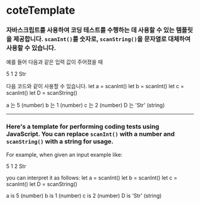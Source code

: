 # coteTemplate

### 자바스크립트를 사용하여 코딩 테스트를 수행하는 데 사용할 수 있는 템플릿을 제공합니다. `scanInt()`를 숫자로, `scanString()`을 문자열로 대체하여 사용할 수 있습니다.

예를 들어 다음과 같은 입력 값이 주어졌을 때

5
1 2 Str

다음 코드와 같이 사용할 수 있습니다.
let a = scanInt()
let b = scanInt()
let c = scanInt()
let D = scanString()

a 는 5 (number)
b 는 1 (number)
c 는 2 (number)
D 는 'Str' (string)

---

### Here's a template for performing coding tests using JavaScript. You can replace `scanInt()` with a number and `scanString()` with a string for usage.

For example, when given an input example like:

5
1 2 Str

you can interpret it as follows:
let a = scanInt()
let b = scanInt()
let c = scanInt()
let D = scanString()

a is 5 (number)
b is 1 (number)
c is 2 (number)
D is 'Str' (string)

